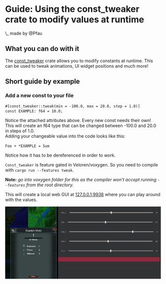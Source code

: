 # Guide: Using the const_tweaker crate to modify values at runtime

\\\_ made by @Pfau

## What you can do with it

The [const_tweaker](https://crates.io/crates/const-tweaker) crate allows you to modify constants at runtime.
This can be used to tweak animations, UI widget positions and much more!

## Short guide by example

### Add a new const to your file

```rust,ignore
#[const_tweaker::tweak(min = -100.0, max = 20.0, step = 1.0)]
const EXAMPLE: f64 = 10.0;
```

Notice the attached attributes above. Every new const needs their own!<br/>
This will create an f64 type that can be changed between -100.0 and 20.0 in steps of 1.0.<br/>
Adding your changeable value into the code looks like this:

`Foo + *EXAMPLE = Sum`

Notice how it has to be dereferenced in order to work.

`Const_tweaker` is feature gated in Veloren/voxygen. So you need to compile with `cargo run --features tweak`.

**Note:** _go into voxygen folder for this as the compiler won't accept running `--features` from the root directory._

This will create a local web GUI at [127.0.0.1:9938](https://127.0.0.1:9938/) where you can play around with the values.

![Web GUI](ui.png)

